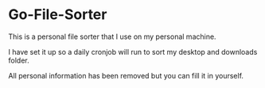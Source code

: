 # Go-File-Sorter

This is a personal file sorter that I use on my personal machine. 

I have set it up so a daily cronjob will run to sort my desktop and downloads folder. 

All personal information has been removed but you can fill it in yourself. 
